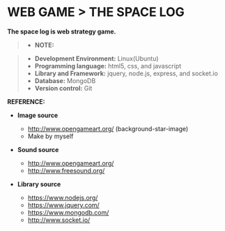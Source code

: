 WEB GAME > THE SPACE LOG
=====================


**The space log is web strategy game.**

> - **NOTE:**

> - **Development Environment:** Linux(Ubuntu)
> - **Programming language:** html5, css, and javascript
> - **Library and Framework:** jquery, node.js, express, and socket.io 
> - **Database:** MongoDB 
> - **Version control:** Git

**REFERENCE:**

* **Image source** 
	+ http://www.opengameart.org/ (background-star-image)
	+ Make by myself

* **Sound source**
	+ http://www.opengameart.org/
	+ http://www.freesound.org/

* **Library source** 
	+ https://www.nodejs.org/  
	+ https://www.jquery.com/  
	+ https://www.mongodb.com/
	+ http://www.socket.io/

			

